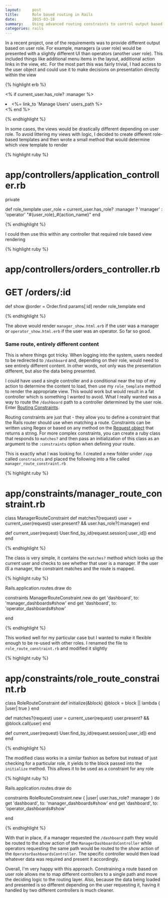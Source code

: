 ```yaml
---
layout:     post
title:      Role based routing in Rails
date:       2015-03-18
summary:    Using advanced routing constraints to control output based on user role
categories: rails
---
```


In a recent project, one of the requirements was to provide different output based on user role. For example, managers (a user role) would be presented with a slightly different UI than operators (another user role). This included things like additional menu items in the layout, additional action links in the view, etc. For the most part this was fairly trivial, I had access to the user object and could use it to make decisions on presentation directly within the view

{% highlight erb %}

<% if current_user.has_role? :manager %>
  <li><%= link_to 'Manage Users' users_path %></li>
<% end %>

{% endhighlight %}

In some cases, the views would be drastically different depending on user role. To avoid littering my views with logic, I decided to create different role-based templates and then wrote a small method that would determine which view template to render

{% highlight ruby %}

# app/controllers/application_controller.rb

private

def role_template
  user_role = current_user.has_role? :manager ? 'manager' : 'operator'
  "#{user_role}_#{action_name}"
end

{% endhighlight %}

I could then use this within any controller that required role based view rendering

{% highlight ruby %}

# app/controllers/orders_controller.rb

# GET /orders/:id
def show
  @order = Order.find params[:id]
  render role_template
end

{% endhighlight %}

The above would render `manager_show.html.erb` if the user was a manager or `operator_show.html.erb` if the user was an operator. So far so good.

### Same route, entirely different content

This is where things got tricky. When logging into the system, users needed to be redirected to `/dashboard` and, depending on their role, would need to see entirely different content. In other words, not only was the presentation different, but also the data being presented.

I could have used a single controller and a conditional near the top of my action to determine the content to load, then use my `role_template` method to render the appropriate view. This would work but would result in a fat controller which is something I wanted to avoid. What I really wanted was a way to route the `/dashboard` path to a controller determined by the user role. Enter [Routing Constraints](http://guides.rubyonrails.org/routing.html#advanced-constraints).

Routing constraints are just that - they allow you to define a constraint that the Rails router should use when matching a route. Constraints can be written using Regex or based on any method on the [Request object](http://guides.rubyonrails.org/action_controller_overview.html#the-request-object) that returns a string. For more complex constraints, you can create a ruby class that responds to `matches?` and then pass an initialization of this class as an argument to the `:constraints` option when defining your route.

This is exactly what I was looking for. I created a new folder under `/app` called `constraints` and placed the following into a file called `manager_route_constraint.rb`

{% highlight ruby %}

# app/constraints/manager_route_constraint.rb

class ManagerRouteConstraint
  def matches?(request)
    user = current_user(request)
    user.present? && user.has_role?(:manager)
  end

  def current_user(request)
    User.find_by_id(request.session[:user_id])
  end
end

{% endhighlight %}

The class is very simple, it contains the `matches?` method which looks up the current user and checks to see whether that user is a manager. If the user _IS_ a manager, the constraint matches and the route is mapped.

{% highlight ruby %}

Rails.application.routes.draw do

  constraints ManagerRouteConstraint.new do
    get 'dashboard', to: 'manager_dashboards#show'
  end
  get 'dashboard', to: 'operator_dashboards#show'

end

{% endhighlight %}

This worked well for my particular case but I wanted to make it flexible enough to be re-used with other roles. I renamed the file to `role_route_constraint.rb` and modified it slightly

{% highlight ruby %}

# app/constraints/role_route_constraint.rb

class RoleRouteConstraint
  def initialize(&block)
    @block = block || lambda { |user| true }
  end

  def matches?(request)
    user = current_user(request)
    user.present? && @block.call(user)
  end

  def current_user(request)
    User.find_by_id(request.session[:user_id])
  end
end

{% endhighlight %}

The modified class works in a similar fashion as before but instead of just checking for a particular role, it yields to the block passed into the `initialize` method. This allows it to be used as a constraint for any role

{% highlight ruby %}

Rails.application.routes.draw do

  constraints RoleRouteConstraint.new { |user| user.has_role? :manager } do
    get 'dashboard', to: 'manager_dashboards#show'
  end
  get 'dashboard', to: 'operator_dashboards#show'

end

{% endhighlight %}

With that in place, if a manager requested the `/dashboard` path they would be routed to the _show_ action of the `ManagerDashboardsController` while operators requesting the same path would be routed to the _show_ action of the `OperatorDashboardsController`. The specific controller would then load whatever data was required and present it accordingly.

Overall, I'm very happy with this approach. Constraining a route based on user role allows me to map different controllers to a single path and move the deciding logic to the routing layer. Also, because the data being loaded and presented is so different depending on the user requesting it, having it handled by two different controllers is much cleaner.